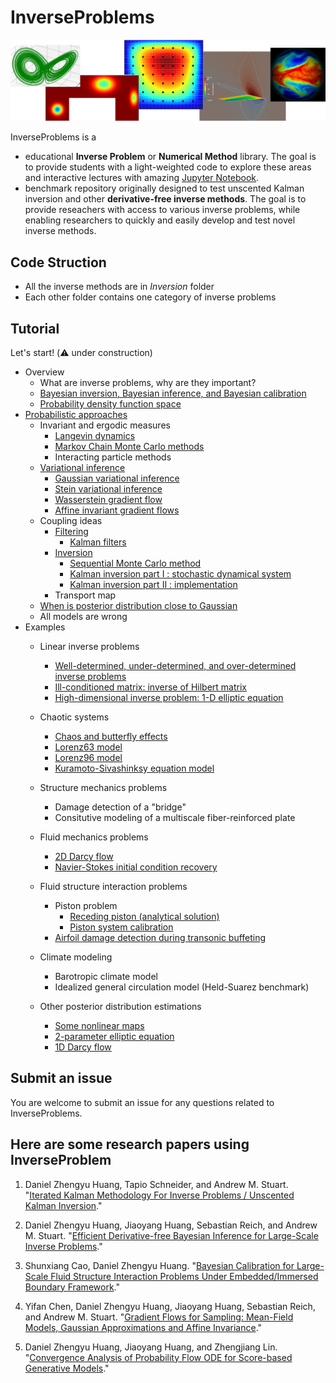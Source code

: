 # InverseProblems

<img src="Figs/InverseProblems.png" width="800" />

InverseProblems is a

* educational **Inverse Problem** or **Numerical Method** library. 
The goal is to provide students with a light-weighted code to explore these areas 
and interactive lectures with amazing [Jupyter Notebook](https://jupyter.org/).
* benchmark repository originally designed to test unscented Kalman inversion and other **derivative-free inverse methods**. 
The goal is to provide reseachers with access to various inverse problems, 
while enabling researchers to quickly and easily develop and test novel inverse methods.

## Code Struction
* All the inverse methods are in *Inversion* folder
* Each other folder contains one category of inverse problems

## Tutorial
Let's start! (⚠️ under construction)



* Overview
    * What are inverse problems, why are they important?
    * [Bayesian inversion, Bayesian inference, and Bayesian calibration](Lectures/Bayesian.ipynb) 
    * [Probability density function space](Lectures/PDFSpace.ipynb) 
* [Probabilistic approaches](Lectures/Probabilistic.ipynb) 
    * Invariant and ergodic measures
      * [Langevin dynamics](Lectures/Langevin.ipynb) 
      * [Markov Chain Monte Carlo methods](Lectures/MonteCarlo.ipynb) 
      * Interacting particle methods
    * [Variational inference](Lectures/VariationalInference.ipynb)
      * [Gaussian variational inference](Lectures/GaussianVariationalInference.ipynb)
      * [Stein variational inference](Lectures/SteinVariationalInference.ipynb)
      * [Wasserstein gradient flow](Lectures/WassersteinGradientFlow.ipynb)
      * [Affine invariant gradient flows](Lectures/AffineInvariance.ipynb)
    * Coupling ideas
      * [Filtering](Lectures/Filtering.ipynb)
         * [Kalman filters](Lectures/KalmanFilters.ipynb)
      * [Inversion](Lectures/Inversion.ipynb)
         * [Sequential Monte Carlo method](Lectures/MonteCarlo.ipynb)
         * [Kalman inversion part I : stochastic dynamical system](Lectures/KalmanInversionPartI.ipynb)
         * [Kalman inversion part II : implementation](Lectures/KalmanInversionPartII.ipynb)
      * Transport map
    * [When is posterior distribution close to Gaussian](Lectures/Posterior.ipynb)
    * All models are wrong
* Examples
   * Linear inverse problems
      * [Well-determined, under-determined, and over-determined inverse problems](Linear/Linear-2-parameter.ipynb)
      * [Ill-conditioned matrix: inverse of Hilbert matrix](Linear/Hilbert-matrix.ipynb)
      * [High-dimensional inverse problem: 1-D elliptic equation](Linear/Elliptic.ipynb)

   * Chaotic systems
       * [Chaos and butterfly effects](Chaotic/Chaos.ipynb)
       * [Lorenz63 model](Chaotic/Lorenz63.ipynb)
       * [Lorenz96 model](Chaotic/Lorenz96.ipynb)
       * [Kuramoto-Sivashinksy equation model](Chaotic/Kuramoto-Sivashinksy.ipynb)

   * Structure mechanics problems
       * Damage detection of a "bridge"
       * Consitutive modeling of a multiscale fiber-reinforced plate

   * Fluid mechanics problems
       * [2D Darcy flow](Fluid/Darcy-2D.ipynb)
       * [Navier-Stokes initial condition recovery](Fluid/Navier-Stokes.ipynb)

   * Fluid structure interaction problems
       * Piston problem
           * [Receding piston (analytical solution)](FSI-Piston/Receding-Piston-Exact.ipynb)
           * [Piston system calibration](FSI-Piston/FSI.ipynb)
       * [Airfoil damage detection during transonic buffeting](FSI-AERO/README.md)


   * Climate modeling
       * Barotropic climate model
       * Idealized general circulation model (Held-Suarez benchmark)
    
   * Other posterior distribution estimations
       * [Some nonlinear maps](Posterior/Nonlinear-Maps.ipynb)
       * [2-parameter elliptic equation](Posterior/Elliptic.ipynb)
       * [1D Darcy flow](Posterior/Darcy-1D.ipynb)

## Submit an issue
You are welcome to submit an issue for any questions related to InverseProblems. 

## Here are some research papers using InverseProblem
1. Daniel Zhengyu Huang, Tapio Schneider, and Andrew M. Stuart. "[Iterated Kalman Methodology For Inverse Problems / Unscented Kalman Inversion](https://arxiv.org/pdf/2102.01580.pdf)."

2. Daniel Zhengyu Huang, Jiaoyang Huang, Sebastian Reich, and Andrew M. Stuart. "[Efficient Derivative-free Bayesian Inference for Large-Scale Inverse Problems](https://arxiv.org/pdf/2204.04386.pdf)."

3. Shunxiang Cao, Daniel Zhengyu Huang. "[Bayesian Calibration for Large-Scale Fluid Structure Interaction Problems Under Embedded/Immersed Boundary Framework](https://arxiv.org/pdf/2105.09497.pdf)."

4. Yifan Chen, Daniel Zhengyu Huang, Jiaoyang Huang, Sebastian Reich, and Andrew M. Stuart. "[Gradient Flows for Sampling: Mean-Field Models, Gaussian Approximations
and Affine Invariance](https://arxiv.org/pdf/2302.11024.pdf)."

5. Daniel Zhengyu Huang, Jiaoyang Huang, and Zhengjiang Lin. "[Convergence Analysis of Probability Flow ODE for Score-based Generative Models](https://arxiv.org/pdf/2404.09730)."